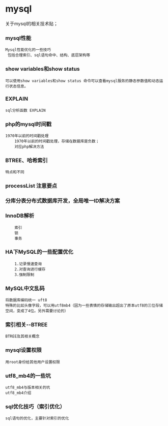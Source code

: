 # mysql

关于mysql的相关技术贴；

### mysql性能
```
Mysql性能优化的一些技巧
 包括合理索引、sql语句命中、结构、底层架构等
```

### show variables和show status
```
可以使用show variables和show status 命令可以查看mysql服务的静态参数值和动态运行状态信息。
```

### EXPLAIN
```
sql分析函数 EXPLAIN
```

### php的mysql时间戳
```
1970年以前的时间戳处理
    1970年以前的时间戳处理，存储在数据库是负数；
    对应php解决方法
```

### BTREE、哈希索引
```
特点和不同
```

### processList 注意要点

### 分库分表分布式数据库开发，全局唯一ID解决方案

### InnoDB解析
```
    索引
    锁
    事务
```    

### HA下MySQL的一些配置优化

```
    1.记录慢速查询
    2.对查询进行缓存
    3.强制限制
```

### MySQL中文乱码

    将数据库编码统一 uft8
    特殊的比如头像字段，可以用utf8mb4（因为一些表情的存储输出超出了原本utf8的三位存储空间，变成了4位。另外需要讨论的）

### 索引相关--BTREE
    
    BTREE及其相关概念
    
### mysql设置权限

    用root身份给其他用户设置权限
    
### utf8_mb4的一些坑
    
    utf8_mb4与版本相关的坑
    utf8_mb4介绍
    
### sql优化技巧（索引优化）

    sql语句的优化，主要针对索引的优化